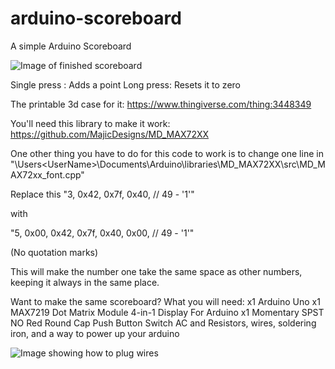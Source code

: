 # arduino-scoreboard
A simple Arduino Scoreboard


![Image of finished scoreboard](https://cdn.thingiverse.com/assets/79/06/77/86/94/20190216_191034.mp4_snapshot_00.25_%5B2019.02.23_12.01.08.png)


Single press : Adds a point
Long press: Resets it to zero


The printable 3d case for it:
https://www.thingiverse.com/thing:3448349

You'll need this library to make it work:
https://github.com/MajicDesigns/MD_MAX72XX

One other thing you have to do for this code to work is to change one line in 
"\Users\<UserName>\Documents\Arduino\libraries\MD_MAX72XX\src\MD_MAX72xx_font.cpp"


Replace this 
"3, 0x42, 0x7f, 0x40,  // 49 - '1'"

with

"5, 0x00, 0x42, 0x7f, 0x40, 0x00,	// 49 - '1'"

(No quotation marks)

This will make the number one take the same space as other numbers, keeping it always in the same place.

Want to make the same scoreboard?
What you will need:
x1 Arduino Uno
x1 MAX7219 Dot Matrix Module 4-in-1 Display For Arduino
x1 Momentary SPST NO Red Round Cap Push Button Switch AC
and Resistors, wires, soldering iron, and a way to power up your arduino

![Image showing how to plug wires](https://cdn.thingiverse.com/assets/b0/35/76/8a/8d/HowTo.png)

